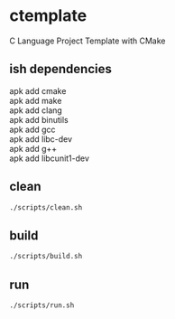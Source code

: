 # ctemplate
C Language Project Template with CMake

## ish dependencies

apk add cmake  
apk add make  
apk add clang  
apk add binutils  
apk add gcc  
apk add libc-dev  
apk add g++  
apk add libcunit1-dev  

## clean
```sh
./scripts/clean.sh
```

## build
```sh
./scripts/build.sh
```

## run
```sh
./scripts/run.sh
```
